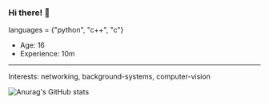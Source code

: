 ### Hi there! 👋
languages = {"python", "c++", "c"}
- Age: 16
- Experience: 10m
_________________________________
Interests: networking, background-systems, computer-vision 

![Anurag's GitHub stats](https://github-readme-stats.vercel.app/api?username=ortanav2&theme=dark&show_icons=true)
